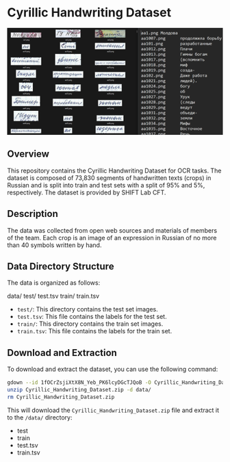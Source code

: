 # Cyrillic Handwriting Dataset

![alt text](./../assets/dataset_example.png)

## Overview
This repository contains the Cyrillic Handwriting Dataset for OCR tasks. The dataset is composed of 73,830 segments of handwritten texts (crops) in Russian and is split into train and test sets with a split of 95% and 5%, respectively. The dataset is provided by SHIFT Lab CFT.

## Description
The data was collected from open web sources and materials of members of the team. Each crop is an image of an expression in Russian of no more than 40 symbols written by hand.

## Data Directory Structure
The data is organized as follows:

data/
    test/
    test.tsv
    train/
    train.tsv

- `test/`: This directory contains the test set images.
- `test.tsv`: This file contains the labels for the test set.
- `train/`: This directory contains the train set images.
- `train.tsv`: This file contains the labels for the train set.


## Download and Extraction
To download and extract the dataset, you can use the following command:

```bash
gdown --id 1fOCrZsjiXtX8N_Yeb_PK6lcyDGcTJQoB -O Cyrillic_Handwriting_Dataset.zip
unzip Cyrillic_Handwriting_Dataset.zip -d data/
rm Cyrillic_Handwriting_Dataset.zip
```

This will download the `Cyrillic_Handwriting_Dataset.zip` file and extract it to the `/data/` directory:
- test
- train
- test.tsv
- train.tsv

